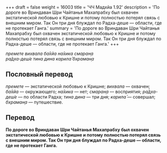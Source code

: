 +++
draft = false
weight = 16003
title = 'ЧЧ Мадхйа 1.92'
description = 'По дороге во Вриндаван Шри Чайтанья Махапрабху был охвачен экстатической любовью к Кришне и потому полностью потерял связь с внешним миром. Так Он три дня блуждал по Радха-деше — области, где не протекает Ганга.'
summary = 'По дороге во Вриндаван Шри Чайтанья Махапрабху был охвачен экстатической любовью к Кришне и потому полностью потерял связь с внешним миром. Так Он три дня блуждал по Радха-деше — области, где не протекает Ганга.'
+++

_премете вихвала ба̄хйа на̄хика смаран̣а  
ра̄д̣ха-деш́е тина дина карила̄ бхраман̣а_

## Пословный перевод

_премете_ — экстатической любовью к Кришне; _вихвала_ — охвачен; _ба̄хйа_ — окружающего; _на̄хика_ — нет; _смаран̣а_ — восприятия; _ра̄д̣ха_\-_деш́е_ — по области Радха; _тина_ _дина_ — три дня; _карила̄_ — совершал; _бхраман̣а_ — путешествие.

## Перевод

**По дороге во Вриндаван Шри Чайтанья Махапрабху был охвачен экстатической любовью к Кришне и потому полностью потерял связь с внешним миром. Так Он три дня блуждал по Радха-деше — области, где не протекает Ганга.**
